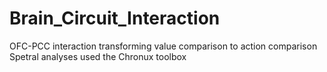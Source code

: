# Brain_Circuit_Interaction
OFC-PCC interaction transforming value comparison to action comparison
Spetral analyses used the Chronux toolbox
